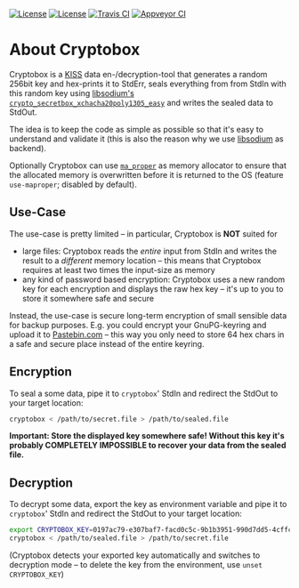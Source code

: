 [![License](https://img.shields.io/badge/License-BSD--2--Clause-blue.svg)](https://opensource.org/licenses/BSD-2-Clause)
[![License](https://img.shields.io/badge/License-MIT-blue.svg)](https://opensource.org/licenses/MIT)
[![Travis CI](https://travis-ci.org/KizzyCode/Cryptobox.svg?branch=master)](https://travis-ci.org/KizzyCode/Cryptobox)
[![Appveyor CI](https://ci.appveyor.com/api/projects/status/github/KizzyCode/Cryptobox?svg=true)](https://ci.appveyor.com/project/KizzyCode/cryptobox)


# About Cryptobox
Cryptobox is a [KISS](https://en.wikipedia.org/wiki/KISS_principle) data en-/decryption-tool that generates a random
256bit key and hex-prints it to StdErr, seals everything from from StdIn with this random key using
[libsodium's `crypto_secretbox_xchacha20poly1305_easy`](https://download.libsodium.org/doc/secret-key_cryptography/authenticated_encryption)
and writes the sealed data to StdOut.

The idea is to keep the code as simple as possible so that it's easy to understand and validate it (this is also the
reason why we use [libsodium](https://libsodium.org) as backend).

Optionally Cryptobox can use [`ma_proper`](https://crates.io/crates/ma_proper) as memory allocator to ensure that the
allocated memory is overwritten before it is returned to the OS (feature `use-maproper`; disabled by default).


## Use-Case
The use-case is pretty limited – in particular, Cryptobox is __NOT__ suited for
 - large files: Cryptobox reads the _entire_ input from StdIn and writes the result to a _different_ memory location –
   this means that Cryptobox requires at least two times the input-size as memory
 - any kind of password based encryption: Cryptobox uses a new random key for each encryption and displays the raw hex
   key – it's up to you to store it somewhere safe and secure

Instead, the use-case is secure long-term encryption of small sensible data for backup purposes. E.g. you could encrypt
your GnuPG-keyring and upload it to [Pastebin.com](https://pastebin.com) – this way you only need to store 64 hex chars
in a safe and secure place instead of the entire keyring.


## Encryption
To seal a some data, pipe it to `cryptobox`' StdIn and redirect the StdOut to your target location:
```sh
cryptobox < /path/to/secret.file > /path/to/sealed.file
```

__Important: Store the displayed key somewhere safe! Without this key it's probably COMPLETELY IMPOSSIBLE to recover
your data from the sealed file.__


## Decryption
To decrypt some data, export the key as environment variable and pipe it to `cryptobox`' StdIn and redirect the StdOut
to your target location:
```sh
export CRYPTOBOX_KEY=0197ac79-e307baf7-facd0c5c-9b1b3951-990d7dd5-4cffc259-fd6ac95c-2f3b1a1c
cryptobox < /path/to/sealed.file > /path/to/secret.file
```

(Cryptobox detects your exported key automatically and switches to decryption mode – to delete the key from the
environment, use `unset CRYPTOBOX_KEY`)